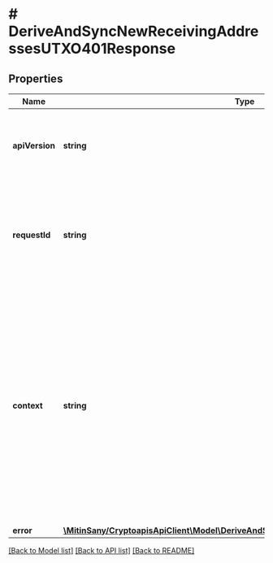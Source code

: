 # # DeriveAndSyncNewReceivingAddressesUTXO401Response

## Properties

Name | Type | Description | Notes
------------ | ------------- | ------------- | -------------
**apiVersion** | **string** | Specifies the version of the API that incorporates this endpoint. |
**requestId** | **string** | Defines the ID of the request. The &#x60;requestId&#x60; is generated by Crypto APIs and it&#39;s unique for every request. |
**context** | **string** | In batch situations the user can use the context to correlate responses with requests. This property is present regardless of whether the response was successful or returned as an error. &#x60;context&#x60; is specified by the user. | [optional]
**error** | [**\MitinSany/CryptoapisApiClient\Model\DeriveAndSyncNewReceivingAddressesUTXOE401**](DeriveAndSyncNewReceivingAddressesUTXOE401.md) |  |

[[Back to Model list]](../../README.md#models) [[Back to API list]](../../README.md#endpoints) [[Back to README]](../../README.md)

